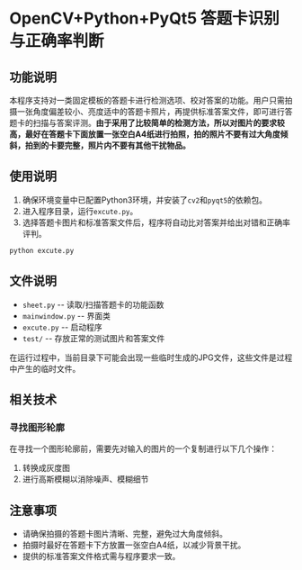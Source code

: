 # OpenCV+Python+PyQt5 答题卡识别与正确率判断

## 功能说明
本程序支持对一类固定模板的答题卡进行检测选项、校对答案的功能。用户只需拍摄一张角度偏差较小、亮度适中的答题卡照片，再提供标准答案文件，即可进行答题卡的扫描与答案评测。**由于采用了比较简单的检测方法，所以对图片的要求较高，最好在答题卡下面放置一张空白A4纸进行拍照，拍的照片不要有过大角度倾斜，拍到的卡要完整，照片内不要有其他干扰物品。**

## 使用说明
1. 确保环境变量中已配置Python3环境，并安装了`cv2`和`pyqt5`的依赖包。
2. 进入程序目录，运行`excute.py`。
3. 选择答题卡图片和标准答案文件后，程序将自动比对答案并给出对错和正确率评判。

```bash
python excute.py
```

## 文件说明
- `sheet.py` -- 读取/扫描答题卡的功能函数
- `mainwindow.py` -- 界面类
- `excute.py` -- 启动程序
- `test/` -- 存放正常的测试图片和答案文件

在运行过程中，当前目录下可能会出现一些临时生成的JPG文件，这些文件是过程中产生的临时文件。

## 相关技术
### 寻找图形轮廓
在寻找一个图形轮廓前，需要先对输入的图片的一个复制进行以下几个操作：
1. 转换成灰度图
2. 进行高斯模糊以消除噪声、模糊细节

## 注意事项
- 请确保拍摄的答题卡图片清晰、完整，避免过大角度倾斜。
- 拍摄时最好在答题卡下方放置一张空白A4纸，以减少背景干扰。
- 提供的标准答案文件格式需与程序要求一致。